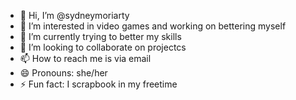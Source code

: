 - 👋 Hi, I’m @sydneymoriarty
- 👀 I’m interested in video games and working on bettering myself
- 🌱 I’m currently trying to better my skills 
- 💞️ I’m looking to collaborate on projectcs
- 📫 How to reach me is via email
- 😄 Pronouns: she/her
- ⚡ Fun fact: I scrapbook in my freetime

<!---
sydneymoriarty/sydneymoriarty is a ✨ special ✨ repository because its `README.md` (this file) appears on your GitHub profile.
You can click the Preview link to take a look at your changes.
--->

